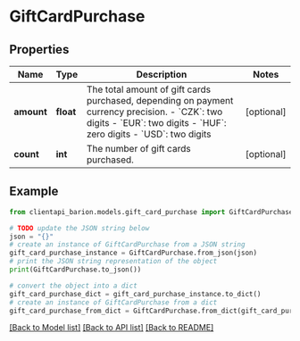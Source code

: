 # GiftCardPurchase


## Properties

Name | Type | Description | Notes
------------ | ------------- | ------------- | -------------
**amount** | **float** | The total amount of gift cards purchased, depending on payment currency precision. - &#x60;CZK&#x60;: two digits - &#x60;EUR&#x60;: two digits - &#x60;HUF&#x60;: zero digits - &#x60;USD&#x60;: two digits | [optional] 
**count** | **int** | The number of gift cards purchased. | [optional] 

## Example

```python
from clientapi_barion.models.gift_card_purchase import GiftCardPurchase

# TODO update the JSON string below
json = "{}"
# create an instance of GiftCardPurchase from a JSON string
gift_card_purchase_instance = GiftCardPurchase.from_json(json)
# print the JSON string representation of the object
print(GiftCardPurchase.to_json())

# convert the object into a dict
gift_card_purchase_dict = gift_card_purchase_instance.to_dict()
# create an instance of GiftCardPurchase from a dict
gift_card_purchase_from_dict = GiftCardPurchase.from_dict(gift_card_purchase_dict)
```
[[Back to Model list]](../README.md#documentation-for-models) [[Back to API list]](../README.md#documentation-for-api-endpoints) [[Back to README]](../README.md)


